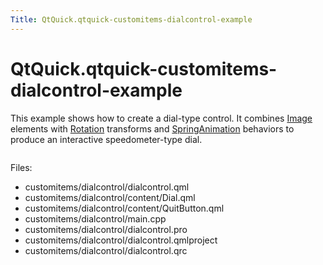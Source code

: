 ```yaml
---
Title: QtQuick.qtquick-customitems-dialcontrol-example
---
```


# QtQuick.qtquick-customitems-dialcontrol-example

<span class="subtitle"></span>
<!-- $$$customitems/dialcontrol-description -->
<p>This example shows how to create a dial-type control. It combines <a href="QtQuick.qtquick-imageelements-example.md/#image">Image</a> elements with <a href="QtQuick.Rotation.md">Rotation</a> transforms and <a href="QtQuick.SpringAnimation.md">SpringAnimation</a> behaviors to produce an interactive speedometer-type dial.</p>
<p class="centerAlign"><img src="../../../../media/qml-dialcontrol-example.png" alt="" /></p><p>Files:</p>
<ul>
<li>customitems/dialcontrol/dialcontrol.qml</li>
<li>customitems/dialcontrol/content/Dial.qml</li>
<li>customitems/dialcontrol/content/QuitButton.qml</li>
<li>customitems/dialcontrol/main.cpp</li>
<li>customitems/dialcontrol/dialcontrol.pro</li>
<li>customitems/dialcontrol/dialcontrol.qmlproject</li>
<li>customitems/dialcontrol/dialcontrol.qrc</li>
</ul>
<!-- @@@customitems/dialcontrol -->
